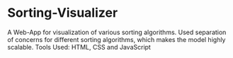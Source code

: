 # Sorting-Visualizer
A Web-App for visualization of various sorting algorithms. 
Used separation of concerns for different sorting algorithms, which makes the model highly scalable. 
Tools Used: HTML, CSS and JavaScript
